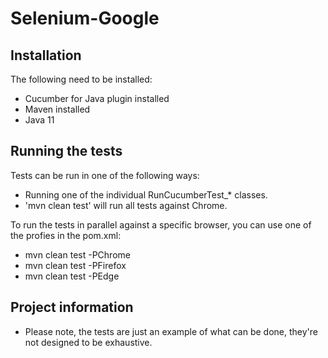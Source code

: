 # Selenium-Google

## Installation
The following need to be installed:
* Cucumber for Java plugin installed
* Maven installed
* Java 11

## Running the tests
Tests can be run in one of the following ways:
* Running one of the individual RunCucumberTest_* classes.
* 'mvn clean test' will run all tests against Chrome.

To run the tests in parallel against a specific browser, you can use one of the profies in the pom.xml:
* mvn clean test -PChrome
* mvn clean test -PFirefox
* mvn clean test -PEdge

## Project information
* Please note, the tests are just an example of what can be done, they're not designed to be exhaustive.